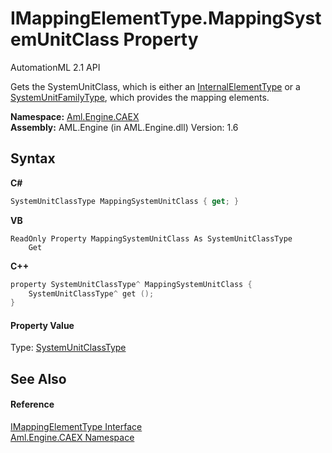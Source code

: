 # IMappingElementType.MappingSystemUnitClass Property 
AutomationML 2.1 API 

Gets the SystemUnitClass, which is either an <a href="T_Aml_Engine_CAEX_InternalElementType">InternalElementType</a> or a <a href="T_Aml_Engine_CAEX_SystemUnitFamilyType">SystemUnitFamilyType</a>, which provides the mapping elements.

**Namespace:**&nbsp;<a href="N_Aml_Engine_CAEX">Aml.Engine.CAEX</a><br />**Assembly:**&nbsp;AML.Engine (in AML.Engine.dll) Version: 1.6

## Syntax

**C#**<br />
``` C#
SystemUnitClassType MappingSystemUnitClass { get; }
```

**VB**<br />
``` VB
ReadOnly Property MappingSystemUnitClass As SystemUnitClassType
	Get
```

**C++**<br />
``` C++
property SystemUnitClassType^ MappingSystemUnitClass {
	SystemUnitClassType^ get ();
}
```


#### Property Value
Type: <a href="T_Aml_Engine_CAEX_SystemUnitClassType">SystemUnitClassType</a>

## See Also


#### Reference
<a href="T_Aml_Engine_CAEX_IMappingElementType">IMappingElementType Interface</a><br /><a href="N_Aml_Engine_CAEX">Aml.Engine.CAEX Namespace</a><br />